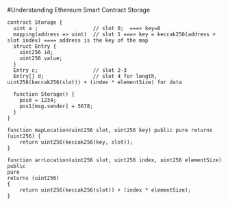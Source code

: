 #Understanding Ethereum Smart Contract Storage

    contract Storage {
      uint a ;                  // slot 0;  ===> key=0
      mapping(address => uint)  // slot 1 ===> key = keccak256(address + slot index) ==== address is the key of the map
      struct Entry {
        uint256 id;
        uint256 value;
      }
      Entry c;                  // slot 2-3
      Entry[] d;                // slot 4 for length, uint256(keccak256(slot)) + (index * elementSize) for data

      function Storage() {
        pos0 = 1234;
        pos1[msg.sender] = 5678;
      }
    }
    
    function mapLocation(uint256 slot, uint256 key) public pure returns (uint256) {
        return uint256(keccak256(key, slot));
    }
    
    function arrLocation(uint256 slot, uint256 index, uint256 elementSize)
    public
    pure
    returns (uint256)
    {
        return uint256(keccak256(slot)) + (index * elementSize);
    }
